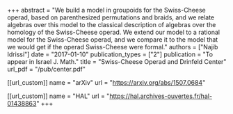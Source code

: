 +++
abstract = "We build a model in groupoids for the Swiss-Cheese operad, based on parenthesized permutations and braids, and we relate algebras over this model to the classical description of algebras over the homology of the Swiss-Cheese operad. We extend our model to a rational model for the Swiss-Cheese operad, and we compare it to the model that we would get if the operad Swiss-Cheese were formal."
authors = ["Najib Idrissi"]
date = "2017-01-10"
publication_types = ["2"]
publication = "To appear in Israel J. Math."
title = "Swiss-Cheese Operad and Drinfeld Center"
url_pdf = "/pub/center.pdf"

[[url_custom]]
name = "arXiv"
url = "https://arxiv.org/abs/1507.0684"

[[url_custom]]
name = "HAL"
url = "https://hal.archives-ouvertes.fr/hal-01438863"
+++
